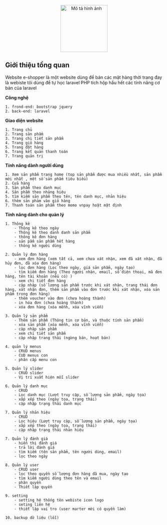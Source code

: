 <p align="center">
    <img src="https://github.com/0132E282/e-commerce/assets/93367209/3462c344-a28d-43d9-ba60-d2ab5ff8940b" alt="Mô tả hình ảnh" width="150" />
</p>

## Giới thiệu tổng quan

Website e-shopper là một  website dùng để bán các mặt hàng thời trang đay là webiste tôi dùng để tự học laravel PHP tích hộp hầu hết các tính năng cơ bản của laravel 

**Công nghệ** 

    1. frond-end: bootstrap jquery
    2. back-end: laravel
    
**Giao diện website** 

    1. Trang chủ
    2. Trang sản phẩm
    3. Trang chi tiết sản phẩm
    4. Trang giỏ hàng
    5. Trang đặt hàng
    6. Trang kết quản thanh toán
    7. Trang quản trị 
    
**Tính năng dành người dùng** 

    1. Xem sản phẩm trang home (top sản phẩm được mua nhiều nhất, sản phẩm mới nhất , một số sản phẩm tiêu biểu)
    2. Cửa hàng 
    3. Sản phẩm theo danh mục
    4. Sản phẩm theo nhảng hiệu
    5. tìm kiếm sản phẩm theo tên, tên danh mục, nhản hiệu
    6. thêm sản phảm vào giỏ hàng
    7. Thanh toán sản phẩm theo momo vnpay hoặt mặt định 
    
**Tính năng dành cho quản lý** 

    1. Thông kê
        - Thông kê theo ngày 
        - Thông kê theo danh danh sản phẩm 
        - thông kê đơn hàng 
        - sản pẩm sản phẩm hết hàng
        - thông kê người dùng
        
    2. Quản lý đơn hàng 
        - xem đơn hàng (xem tất cả, xem chưa xát nhận, xem đã xát nhận, đã hủy đơn, đã xóa đơn hàng)
        - lọc đơn hàng (Lọc theo ngày, giá sản phẩm, ngày tạo)
        - tìm kiếm đơn hàng (Theo người nhận, email, số điện thoại, mã đơn hàng, tên tài khoản (nếu có) )
        - xem chi tiết đơn hàng 
        - cập nhập (số lượng sản phẩm trước khi xát nhận, trang thái đơn hàng, xát nhận đơn, thêm sản phẩm vào đơn trước khi xát nhận, xóa sản phẩm trong đơn hàng)
        - thêm voucher vào đơn (chưa hoàng thành)
        - in hóa đơn (chưa hoàng thành)
        - xóa đơn hàng (xóa mềnh, xóa vĩnh viễn)
        
    3. Quản lý sản phẩm
        - Thêm sản phẩm (Thông tin cơ bản, và thuộc tính sản phẩm)
        - xóa sản phẩm (xóa mềnh, xóa vĩnh viễn)
        - cập nhập sản phẩm
        - xem chi tiết sản phẩm
        - cập nhập trang thái (ngừng bán, hoạt bán)
   
    4. quản lý menus
        - CRUD menus
        - CUD menus con
        - phân cấp menu con

    5. Quản lý slider
        - CRUD slider
        - Vị trí xuất hiện mỗi slider 
        
    6. Quản lý danh mục
        - CRUD 
        - Lọc danh mục (Lượt truy cập, số lượng sản phẩm, ngày tọa)
        - xấp xếp theo (ngày tọa, trạng thái)
        - cập nhập trạng thái danh mục
        
    7. Quản lý nhản hiệu
        - CRUD 
        - Lọc hiệu (Lượt truy cập, số lượng sản phẩm, ngày tọa)
        - xấp xếp theo (ngày tọa, trạng thái)
        - cập nhập trạng thái nhản hiệu
        
    7. Quản lý đánh giá
        - hiển thị đánh giá
        - trả lời đánh giá
        - tìm kiếm (tên sản phẩm, tên người dùng, email)
        - lọc theo ngày
        
    8. Quản lý user
        - CRUD user
        - lọc theo quyền số lượng đơn hàng đã mua, ngày tạo 
        - tìm kiếm người dùng theo tên và email
        - phân quyền
        - Thiết lập quyền
        
    9. setting
        - setting hệ thống tên webiste icon logo
        - seting liên hệ 
        - thiết lập vai tro (user marter mới có quyền làm)
        
    10. backup dữ liệu (lỗi)
